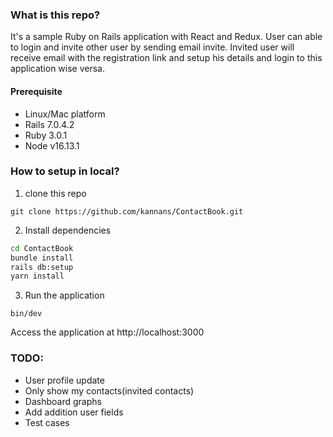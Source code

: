 ### What is this repo?
It's a sample Ruby on Rails application with React and Redux. User can able to login and invite other user by sending email invite.
Invited user will receive email with the registration link and setup his details and login to this application wise versa.


#### Prerequisite

- Linux/Mac platform
- Rails 7.0.4.2
- Ruby 3.0.1
- Node v16.13.1


### How to setup in local?

1) clone this repo

```
git clone https://github.com/kannans/ContactBook.git
```

2) Install dependencies

```sh
cd ContactBook
bundle install
rails db:setup
yarn install
```
3) Run the application

```
bin/dev
```

Access the application at http://localhost:3000


### TODO: 
- User profile update
- Only show my contacts(invited contacts)
- Dashboard graphs
- Add addition user fields
- Test cases
